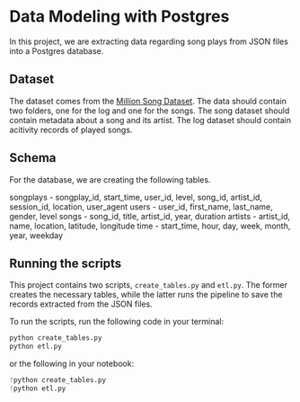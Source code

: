 # Data Modeling with Postgres

In this project, we are extracting data regarding song plays from JSON files into a Postgres database. 

## Dataset 

The dataset comes from the [Million Song Dataset](http://millionsongdataset.com/). The data should contain two folders, one for the log and one for the songs. The song dataset should contain metadata about a song and its artist. The log dataset should contain acitivity records of played songs.

## Schema

For the database, we are creating the following tables.

songplays - songplay_id, start_time, user_id, level, song_id, artist_id, session_id, location, user_agent
users - user_id, first_name, last_name, gender, level
songs - song_id, title, artist_id, year, duration
artists - artist_id, name, location, latitude, longitude
time - start_time, hour, day, week, month, year, weekday

## Running the scripts

This project contains two scripts, `create_tables.py` and `etl.py`. The former creates the necessary tables, while the latter runs the pipeline to save the records extracted from the JSON files.

To run the scripts, run the following code in your terminal:
```bash
python create_tables.py
python etl.py
```

or the following in your notebook:
```python
!python create_tables.py
!python etl.py
```